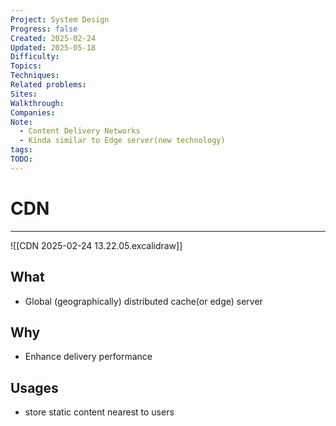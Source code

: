 ```yaml
---
Project: System Design
Progress: false
Created: 2025-02-24
Updated: 2025-05-18
Difficulty: 
Topics: 
Techniques: 
Related problems: 
Sites: 
Walkthrough: 
Companies: 
Note:
  - Content Delivery Networks
  - Kinda similar to Edge server(new technology)
tags: 
TODO: 
---
```

# CDN
---
![[CDN 2025-02-24 13.22.05.excalidraw]]
## What
- Global (geographically) distributed cache(or edge) server

## Why
- Enhance delivery performance

## Usages
- store static content nearest to users

